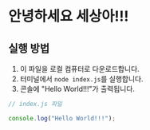 # 안녕하세요 세상아!!!

<!-- 이 파일은 간단한 "Hello World" 프로그램을 보여주는 파일입니다. -->

## 실행 방법

1. 이 파일을 로컬 컴퓨터로 다운로드합니다.
2. 터미널에서 `node index.js`를 실행합니다.
3. 콘솔에 "Hello World!!!"가 출력됩니다.

```javascript
// index.js 파일

console.log("Hello World!!!");
```
